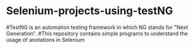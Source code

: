 # Selenium-projects-using-testNG

#TestNG is an automation testing framework in which NG stands for "Next Generation". 
#This repository contains simple programs to understand the usage of anotations in Selenium
